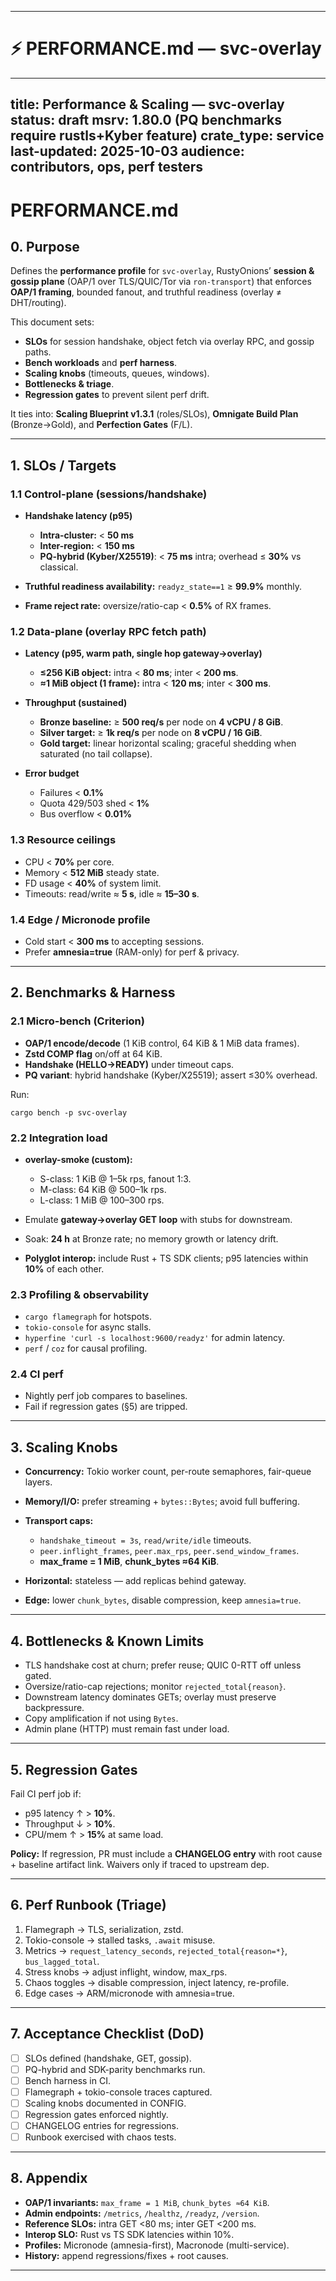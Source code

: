 

---

# ⚡ PERFORMANCE.md — svc-overlay

---

title: Performance & Scaling — svc-overlay
status: draft
msrv: 1.80.0 (PQ benchmarks require rustls+Kyber feature)
crate_type: service
last-updated: 2025-10-03
audience: contributors, ops, perf testers
-----------------------------------------

# PERFORMANCE.md

## 0. Purpose

Defines the **performance profile** for `svc-overlay`, RustyOnions’ **session & gossip plane** (OAP/1 over TLS/QUIC/Tor via `ron-transport`) that enforces **OAP/1 framing**, bounded fanout, and truthful readiness (overlay ≠ DHT/routing).

This document sets:

* **SLOs** for session handshake, object fetch via overlay RPC, and gossip paths.
* **Bench workloads** and **perf harness**.
* **Scaling knobs** (timeouts, queues, windows).
* **Bottlenecks & triage**.
* **Regression gates** to prevent silent perf drift.

It ties into: **Scaling Blueprint v1.3.1** (roles/SLOs), **Omnigate Build Plan** (Bronze→Gold), and **Perfection Gates** (F/L).

---

## 1. SLOs / Targets

### 1.1 Control-plane (sessions/handshake)

* **Handshake latency (p95)**

  * **Intra-cluster:** < **50 ms**
  * **Inter-region:** < **150 ms**
  * **PQ-hybrid (Kyber/X25519)**: < **75 ms** intra; overhead ≤ **30%** vs classical.

* **Truthful readiness availability:** `readyz_state==1` ≥ **99.9%** monthly.

* **Frame reject rate:** oversize/ratio-cap < **0.5%** of RX frames.

### 1.2 Data-plane (overlay RPC fetch path)

* **Latency (p95, warm path, single hop gateway→overlay)**

  * **≤256 KiB object:** intra < **80 ms**; inter < **200 ms**.
  * **≈1 MiB object (1 frame):** intra < **120 ms**; inter < **300 ms**.

* **Throughput (sustained)**

  * **Bronze baseline:** ≥ **500 req/s** per node on **4 vCPU / 8 GiB**.
  * **Silver target:** ≥ **1k req/s** per node on **8 vCPU / 16 GiB**.
  * **Gold target:** linear horizontal scaling; graceful shedding when saturated (no tail collapse).

* **Error budget**

  * Failures < **0.1%**
  * Quota 429/503 shed < **1%**
  * Bus overflow < **0.01%**

### 1.3 Resource ceilings

* CPU < **70%** per core.
* Memory < **512 MiB** steady state.
* FD usage < **40%** of system limit.
* Timeouts: read/write ≈ **5 s**, idle ≈ **15–30 s**.

### 1.4 Edge / Micronode profile

* Cold start < **300 ms** to accepting sessions.
* Prefer **amnesia=true** (RAM-only) for perf & privacy.

---

## 2. Benchmarks & Harness

### 2.1 Micro-bench (Criterion)

* **OAP/1 encode/decode** (1 KiB control, 64 KiB & 1 MiB data frames).
* **Zstd COMP flag** on/off at 64 KiB.
* **Handshake (HELLO→READY)** under timeout caps.
* **PQ variant**: hybrid handshake (Kyber/X25519); assert ≤30% overhead.

Run:

```
cargo bench -p svc-overlay
```

### 2.2 Integration load

* **overlay-smoke (custom):**

  * S-class: 1 KiB @ 1–5k rps, fanout 1:3.
  * M-class: 64 KiB @ 500–1k rps.
  * L-class: 1 MiB @ 100–300 rps.
* Emulate **gateway→overlay GET loop** with stubs for downstream.
* Soak: **24 h** at Bronze rate; no memory growth or latency drift.
* **Polyglot interop:** include Rust + TS SDK clients; p95 latencies within **10%** of each other.

### 2.3 Profiling & observability

* `cargo flamegraph` for hotspots.
* `tokio-console` for async stalls.
* `hyperfine 'curl -s localhost:9600/readyz'` for admin latency.
* `perf` / `coz` for causal profiling.

### 2.4 CI perf

* Nightly perf job compares to baselines.
* Fail if regression gates (§5) are tripped.

---

## 3. Scaling Knobs

* **Concurrency:** Tokio worker count, per-route semaphores, fair-queue layers.
* **Memory/I/O:** prefer streaming + `bytes::Bytes`; avoid full buffering.
* **Transport caps:**

  * `handshake_timeout = 3s`, `read/write/idle` timeouts.
  * `peer.inflight_frames`, `peer.max_rps`, `peer.send_window_frames`.
  * **max_frame = 1 MiB**, **chunk_bytes ≈64 KiB**.
* **Horizontal:** stateless — add replicas behind gateway.
* **Edge:** lower `chunk_bytes`, disable compression, keep `amnesia=true`.

---

## 4. Bottlenecks & Known Limits

* TLS handshake cost at churn; prefer reuse; QUIC 0-RTT off unless gated.
* Oversize/ratio-cap rejections; monitor `rejected_total{reason}`.
* Downstream latency dominates GETs; overlay must preserve backpressure.
* Copy amplification if not using `Bytes`.
* Admin plane (HTTP) must remain fast under load.

---

## 5. Regression Gates

Fail CI perf job if:

* p95 latency ↑ > **10%**.
* Throughput ↓ > **10%**.
* CPU/mem ↑ > **15%** at same load.

**Policy:** If regression, PR must include a **CHANGELOG entry** with root cause + baseline artifact link.
Waivers only if traced to upstream dep.

---

## 6. Perf Runbook (Triage)

1. Flamegraph → TLS, serialization, zstd.
2. Tokio-console → stalled tasks, `.await` misuse.
3. Metrics → `request_latency_seconds`, `rejected_total{reason=*}`, `bus_lagged_total`.
4. Stress knobs → adjust inflight, window, max_rps.
5. Chaos toggles → disable compression, inject latency, re-profile.
6. Edge cases → ARM/micronode with amnesia=true.

---

## 7. Acceptance Checklist (DoD)

* [ ] SLOs defined (handshake, GET, gossip).
* [ ] PQ-hybrid and SDK-parity benchmarks run.
* [ ] Bench harness in CI.
* [ ] Flamegraph + tokio-console traces captured.
* [ ] Scaling knobs documented in CONFIG.
* [ ] Regression gates enforced nightly.
* [ ] CHANGELOG entries for regressions.
* [ ] Runbook exercised with chaos tests.

---

## 8. Appendix

* **OAP/1 invariants:** `max_frame = 1 MiB`, `chunk_bytes ≈64 KiB`.
* **Admin endpoints:** `/metrics`, `/healthz`, `/readyz`, `/version`.
* **Reference SLOs:** intra GET <80 ms; inter GET <200 ms.
* **Interop SLO:** Rust vs TS SDK latencies within 10%.
* **Profiles:** Micronode (amnesia-first), Macronode (multi-service).
* **History:** append regressions/fixes + root causes.

---
